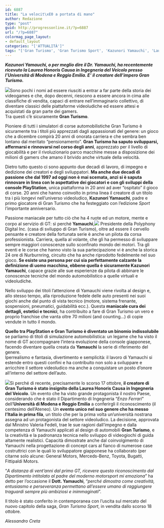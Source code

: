 ```yaml
---
id: 6887
title: "La velocit\xE0 a portata di mano"
author: Redazione
type: "post"
guid: http://progressonline.it/?p=6887
url: "/?p=6887"
colormag_page_layout:
- default_layout
categories: "['ATTUALITÀ']"
tags: "['Gran Turismo', 'Gran Turismo Sport', 'Kazunori Yamauchi', 'Laurea Yamauchi', 'PlayStation', 'Yamauchi']"
---
```


***Kazunori Yamauchi, o per meglio dire il Dr. Yamauchi, ha recentemente ricevuto la Laurea Honoris Causa in Ingegneria del Veicolo presso l’Università di Modena e Reggio Emilia. E’ il creatore dell’impero Gran Turismo.***

![](https://progressonline.it/wp-content/uploads/2017/10/gran-turismo-sport-300x150.jpg)Sono pochi i nomi ad essere riusciti a entrar a far parte della storia dei videogames e che, dopo decenni, riescono a essere ancora in cima alle classifiche di vendita, capaci di entrare nell’immaginario collettivo, di diventare classici delle piattaforme videoludiche ed essere attesi e acquistati da gran parte dei gamers.  
Tra questi c’è sicuramente **Gran Turismo**.

Pioniere di tutti i simulatori di corse automobilistiche Gran Turismo è sicuramente tra i titoli più apprezzati dagli appassionati del genere: un gioco che a dicembre compirà 20 anni di onorata carriera e che sembra ben lontano dal meritato “pensionamento”. **Gran Turismo ha saputo svilupparsi, affermarsi e rinnovarsi nel corso degli anni**, apprezzato per il livello di giocabilità e per il rivoluzionario parco macchine messe a disposizione dei milioni di gamers che amano il brivido anche virtuale della velocità.

Dietro tutto questo ci sono appunto due decadi di lavoro, di impegno e dedizione dei creatori e degli sviluppatori. **Ma anche due decadi di passione che dal 1997 ad oggi non è mai scemata, anzi si è saputa rinnovare in linea con le aspettative dei giocatori e con gli sviluppi della console PlayStation**, unica piattaforma in 20 anni ad aver “ospitato” il gioco di corse. 20 anni che hanno coinvolto in prima linea il creatore di un titolo tra i più longevi nell’universo videoludico, **Kazunori Yamauchi**, padre e primo giocatore di Gran Turismo che ha festeggiato con l’edizione *Sport* l’importante anniversario.

Passione maniacale per tutto ciò che ha 4 ruote ed un motore, mente e corpo al servizio di GT: sì perché **Yamauchi**,![](https://progressonline.it/wp-content/uploads/2017/10/Yamauchi-è-il-creatore-della-serie-Gran-Turismo-300x200.jpg) Presidente della Polyphony Digital Inc. (casa di sviluppo di Gran Turismo), oltre ad essere il cervello pensante e creatore della fortunata serie è anche un pilota da corsa professionista. Carriera, quella al volante, che gli ha permesso di sviluppare sempre maggiori conoscenze sullo sconfinato mondo dei motori. Tra gli eventi e le corse che hanno visto la sua partecipazione vi è anche la storica 24 ore di Nurburnring, circuito che ha anche riprodotto fedelmente nel suo gioco. **Se esiste una persona per cui sia perfettamente calzante la definizione di uomo macchina, ebbene quella è sicuramente Kazunori Yamauchi**, capace grazie alle sue esperienze da pilota di abbinare le conoscenze tecniche del mondo automobilistico a quelle virtuali e videoludiche.

Nello sviluppo dei titoli l’attenzione di Yamauchi viene rivolta al design e, allo stesso tempo, alla riproduzione fedele delle auto presenti nei suoi giochi anche dal punto di vista tecnico (motore, sistema frenante, sospensioni, pneumatici, guidabilità ecc.). Questa **maniacale cura dei dettagli, estetici e tecnici**, ha contribuito a fare di Gran Turismo un vero e proprio franchise che vanta oltre 70 milioni (and counting…) di copie vendute in tutto il mondo.

**Quello tra PlayStation e Gran Turismo è diventato un binomio indissolubile** se parliamo di titoli di simulazione automobilistica: un legame che ha visto il nome di GT accompagnare l’intera evoluzione della console giapponese, facendo diventare quella creata da **Yamauchi** la serie di riferimento del genere.  
Iperrealismo e fantasia, divertimento e semplicità: il lavoro di Yamauchi si estende entro questi confini e ha contribuito non solo a sviluppare e arricchire il settore videoludico ma anche a conquistare un posto d’onore all’interno del settore dell’auto.

![](https://progressonline.it/wp-content/uploads/2017/10/Kazunori-Yamauchi-viene-insignito-della-Laurea-ad-honorem-in-Ingegneria-del-veicolo-300x200.jpg)Sì perché di recente, precisamente lo scorso 17 ottobre, **il creatore di Gran Turismo è stato insignito della Laurea Honoris Causa in Ingegneria del Veicolo**. Un evento che ha visto grande protagonista il nostro Paese, considerando che è stato il Dipartimento di Ingegneria “*Enzo Ferrari*” dell’**Università di Modena e Reggio Emilia** a conferirgli il riconoscimento (il centesimo dell’Ateneo). Un **evento unico nel suo genere che ha messo l’Italia in prima fila**, un titolo che per la prima volta un’università nostrana assegna ad un protagonista del settore videoludico. La decisione, approvata dal Ministro Valeria Fedeli, trae le sue ragioni dall’impegno e dalla competenza di Yamauchi applicati al design di automobili **Gran Turismo**, e la creatività e la padronanza tecnica nello sviluppo di videogiochi di guida altamente realistici. Capacità dimostrate anche dal coinvolgimento di Yamauchi nella progettazione di concept cars al fianco di numerose case costruttrici con le quali lo sviluppatore giapponese ha collaborato (per citarne solo alcune: General Motors, Merceds-Benz, Toyota, Bugatti, Fittipaldi Motors.

“*A distanza di vent’anni dal primo GT, ricevere questo riconoscimento dal Dipartimento intitolato al padre del moderno motorsport mi emoziona*” ha detto per l’occasione il **Dott. Yamauchi**, “*perché dimostra come creatività, entusiasmo e perseveranza permettano all’essere umano di raggiungere traguardi sempre più ambiziosi e inimmaginati*”.

Il titolo è stato conferito in contemporanea con l’uscita sul mercato del nuovo capitolo della saga, *Gran Turismo Sport*, in vendita dallo scorso 18 ottobre.

*Alessandro Creta*